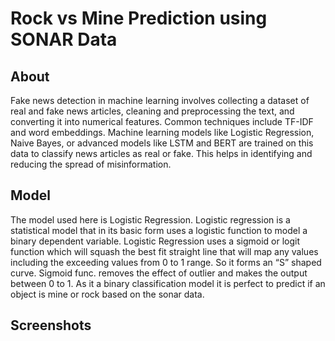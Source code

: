 
# Rock vs Mine Prediction using SONAR Data




## About 
Fake news detection in machine learning involves collecting a dataset of real and fake news articles, cleaning and preprocessing the text, and converting it into numerical features. Common techniques include TF-IDF and word embeddings. Machine learning models like Logistic Regression, Naive Bayes, or advanced models like LSTM and BERT are trained on this data to classify news articles as real or fake. This helps in identifying and reducing the spread of misinformation.


## Model
The model used here is Logistic Regression. Logistic regression is a statistical model that in its basic form uses a logistic function to model a binary dependent variable. Logistic Regression uses a sigmoid or logit function which will squash the best fit straight line that will map any values including the exceeding values from 0 to 1 range. So it forms an “S” shaped curve. Sigmoid func. removes the effect of outlier and makes the output between 0 to 1. As it a binary classification model it is perfect to predict if an object is mine or rock based on the sonar data.
## Screenshots



